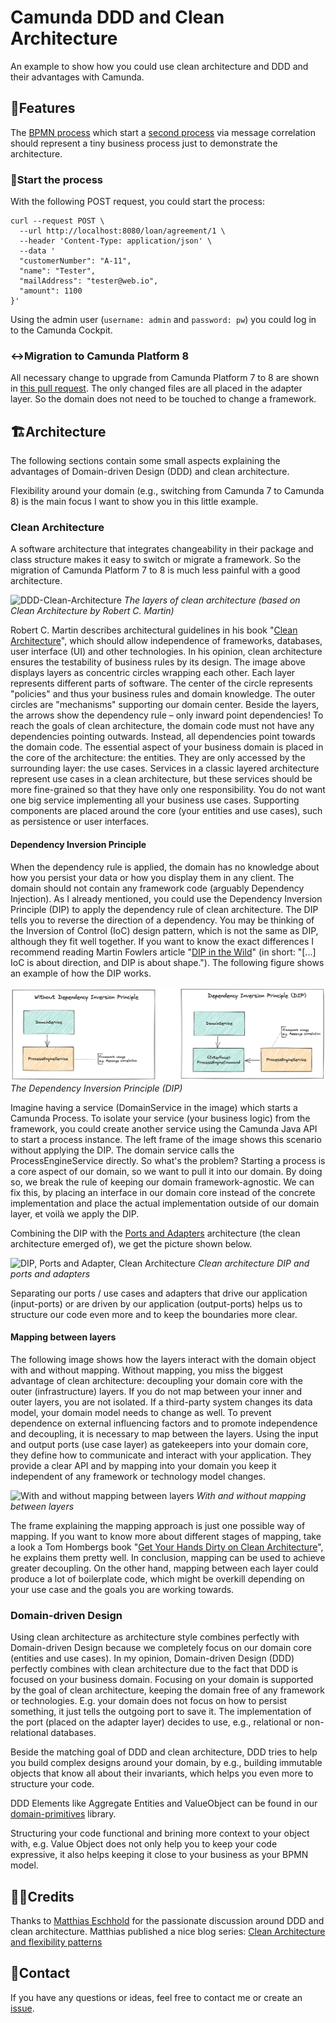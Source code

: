 # Camunda DDD and Clean Architecture

An example to show how you could use clean architecture and DDD and their advantages with Camunda.

## 🚀Features

The [BPMN process](assets/processes/loan_agreement.png) which start a [second process](assets/processes/cross_selling_recommendation.png) via message correlation should represent a tiny business process just to demonstrate the architecture.

### 🛫Start the process

With the following POST request, you could start the process:

```curl
curl --request POST \
  --url http://localhost:8080/loan/agreement/1 \
  --header 'Content-Type: application/json' \
  --data '
  "customerNumber": "A-11",
  "name": "Tester",
  "mailAddress": "tester@web.io",
  "amount": 1100
}'
```

Using the admin user (`username: admin` and `password: pw`) you could log in to the Camunda Cockpit.

### ↔️Migration to Camunda Platform 8

All necessary change to upgrade from Camunda Platform 7 to 8 are shown in [this pull request](https://github.com/lwluc/camunda-ddd-and-clean-architecture/pull/1).
The only changed files are all placed in the adapter layer. So the domain does not need to be touched to change a framework.

## 🏗Architecture

The following sections contain some small aspects explaining the advantages of Domain-driven Design (DDD) and clean architecture.

Flexibility around your domain (e.g., switching from Camunda 7 to Camunda 8) is the main focus I want to show you in this little example.

### Clean Architecture

A software architecture that integrates changeability in their package and class structure makes it easy to switch or migrate a framework. 
So the migration of Camunda Platform 7 to 8 is much less painful with a good architecture.

![DDD-Clean-Architecture](assets/architecture/camunda-ddd-and-clean-architecture-rings.png)
*The layers of clean architecture (based on Clean Architecture by Robert C. Martin)*

Robert C. Martin describes architectural guidelines in his book "[Clean Architecture](https://blog.cleancoder.com/uncle-bob/2012/08/13/the-clean-architecture.html)", 
which should allow independence of frameworks, databases, user interface (UI) and other technologies. 
In his opinion, clean architecture ensures the testability of business rules by its design. 
The image above displays layers as concentric circles wrapping each other. 
Each layer represents different parts of software. 
The center of the circle represents "policies" and thus your business rules and domain knowledge. 
The outer circles are "mechanisms" supporting our domain center. 
Beside the layers, the arrows show the dependency rule – only inward point dependencies! 
To reach the goals of clean architecture, the domain code must not have any dependencies pointing outwards. 
Instead, all dependencies point towards the domain code.
The essential aspect of your business domain is placed in the core of the architecture: 
the entities. They are only accessed by the surrounding layer: the use cases. 
Services in a classic layered architecture represent use cases in a clean architecture, 
but these services should be more fine-grained so that they have only one responsibility. 
You do not want one big service implementing all your business use cases. 
Supporting components are placed around the core (your entities and use cases), such as persistence or user interfaces.


#### Dependency Inversion Principle

When the dependency rule is applied, the domain has no knowledge about how you persist your 
data or how you display them in any client. 
The domain should not contain any framework code (arguably Dependency Injection). 
As I already mentioned, you could use the Dependency Inversion Principle (DIP) to apply the 
dependency rule of clean architecture. The DIP tells you to reverse the direction of a dependency. 
You may be thinking of the Inversion of Control (IoC) design pattern, which is not the same as DIP, 
although they fit well together. If you want to know the exact differences 
I recommend reading Martin Fowlers article "[DIP in the Wild](https://martinfowler.com/articles/dipInTheWild.html#YouMeanDependencyInversionRight)" (in short: "[...] IoC is about direction, 
and DIP is about shape."). The following figure shows an example of how the DIP works.

![With and without Dependency Inversion Principle](assets/architecture/dependency-inversion-principle.png)
*The Dependency Inversion Principle (DIP)*

Imagine having a service (DomainService in the image) which starts a Camunda Process. 
To isolate your service (your business logic) from the framework, you could create another service using the 
Camunda Java API to start a process instance. The left frame of the image shows this scenario without applying the DIP. 
The domain service calls the ProcessEngineService directly. So what's the problem? Starting a process 
is a core aspect of our domain, so we want to pull it into our domain. By doing so, we break the rule of keeping 
our domain framework-agnostic. We can fix this, by placing an interface in our domain core instead of the 
concrete implementation and place the actual implementation outside of our domain layer, et voilà we apply the DIP.

Combining the DIP with the [Ports and Adapters](http://alistair.cockburn.us/Hexagonal+architecture) architecture (the clean architecture emerged of), 
we get the picture shown below.

![DIP, Ports and Adapter, Clean Architecture](assets/architecture/dependency-inversion-principle-rings-in-out.png)
*Clean architecture DIP and ports and adapters*

Separating our ports / use cases and adapters that drive our application (input-ports) or are driven by our 
application (output-ports) helps us to structure our code even more and to keep the boundaries more clear.

#### Mapping between layers

The following image shows how the layers interact with the domain object with and without mapping. 
Without mapping, you miss the biggest advantage of clean architecture: 
decoupling your domain core with the outer (infrastructure) layers. 
If you do not map between your inner and outer layers, you are not isolated. 
If a third-party system changes its data model, your domain model needs to change as well. 
To prevent dependence on external influencing factors and to promote independence and decoupling, 
it is necessary to map between the layers. 
Using the input and output ports (use case layer) as gatekeepers into your domain core, 
they define how to communicate and interact with your application. 
They provide a clear API and by mapping into your domain you keep it independent of any framework 
or technology model changes.

![With and without mapping between layers](assets/architecture/mapping-between-layers.png)
*With and without mapping between layers*

The frame explaining the mapping approach is just one possible way of mapping. 
If you want to know more about different stages of mapping, take a look a 
Tom Hombergs book "[Get Your Hands Dirty on Clean Architecture](https://leanpub.com/get-your-hands-dirty-on-clean-architecture)", he explains them pretty well.
In conclusion, mapping can be used to achieve greater decoupling. On the other hand, 
mapping between each layer could produce a lot of boilerplate code, which might be overkill 
depending on your use case and the goals you are working towards.

### Domain-driven Design

Using clean architecture as architecture style combines perfectly with Domain-driven Design because we completely focus on our domain core (entities and use cases).
In my opinion, Domain-driven Design (DDD) perfectly combines with clean architecture due to the fact that DDD is focused on your business domain. 
Focusing on your domain is supported by the goal of clean architecture, keeping the domain free of any framework or technologies. 
E.g. your domain does not focus on how to persist something, it just tells the outgoing port to save it. 
The implementation of the port (placed on the adapter layer) decides to use, e.g., relational or non-relational databases.

Beside the matching goal of DDD and clean architecture, DDD tries to help you build complex designs around your domain,
by e.g., building immutable objects that know all about their invariants, which helps you even more to structure your code.

DDD Elements like Aggregate Entities and ValueObject can be found in our [domain-primitives](https://github.com/domain-primitives/domain-primitives-java) library.

Structuring your code functional and brining more context to your object with, e.g. Value Object does not only help you to keep your code expressive, it also helps keeping it close to your business as your BPMN model.

## 🙏🏼Credits

Thanks to [Matthias Eschhold](https://github.com/MatthiasEschhold) for the passionate discussion around DDD and clean architecture. 
Matthias published a nice blog series: [Clean Architecture and flexibility patterns](https://github.com/MatthiasEschhold/clean-architecture-and-flexibility-patterns)

## 📨Contact

If you have any questions or ideas, feel free to contact me or create an [issue](https://github.com/lwluc/camunda-ddd-and-clean-architecture/issues).